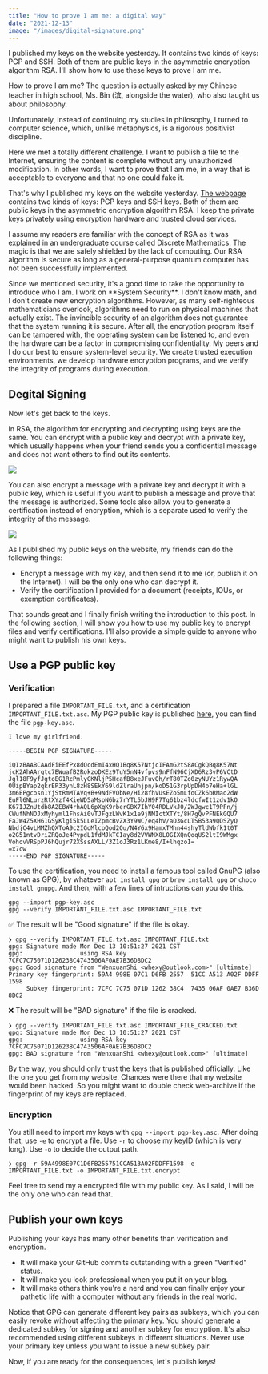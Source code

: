```yaml
---
title: "How to prove I am me: a digital way"
date: "2021-12-13"
image: "/images/digital-signature.png"
---
```


I published my keys on the website yesterday. It contains two kinds of keys: PGP and SSH. Both of them are public keys in the asymmetric encryption algorithm RSA. I'll show how to use these keys to prove I am me.

<!-- more -->

How to prove I am me? The question is actually asked by my Chinese teacher in high school, Ms. Bin (滨, alongside the water), who also taught us about philosophy. 

<Dialog>
You may have heard about Descartes' basic axiom "Cogito ergo sum" (I think, therefore I am), which I believe is the best answer. 
</Dialog>

Unfortunately, instead of continuing my studies in philosophy, I turned to computer science, which, unlike metaphysics, is a rigorous positivist discipline.

Here we met a totally different challenge. I want to publish a file to the Internet, ensuring the content is complete without any unauthorized modification. In other words, I want to prove that I am me, in a way that is acceptable to everyone and that no one could fake it.

That's why I published my keys on the website yesterday. [The webpage](https://www.whexy.com/keys) contains two kinds of keys: PGP keys and SSH keys. Both of them are public keys in the asymmetric encryption algorithm RSA. I keep the private keys privately using encryption hardware and trusted cloud services.

I assume my readers are familiar with the concept of RSA as it was explained in an undergraduate course called Discrete Mathematics. The magic is that we are safely shielded by the lack of computing. Our RSA algorithm is secure as long as a general-purpose quantum computer has not been successfully implemented.

<Callout title="👨🏻‍💻 I am Iron Man, not Jarvis">
Since we mentioned security, it's a good time to take the opportunity to introduce who I am. I work on **System Security**. I don't know math, and I don't create new encryption algorithms. However, as many self-righteous mathematicians overlook, algorithms need to run on physical machines that actually exist. The invincible security of an algorithm does not guarantee that the system running it is secure. After all, the encryption program itself can be tampered with, the operating system can be listened to, and even the hardware can be a factor in compromising confidentiality. My peers and I do our best to ensure system-level security. We create trusted execution environments, we develop hardware encryption programs, and we verify the integrity of programs during execution.
</Callout>

## Degital Signing

Now let's get back to the keys.

In RSA, the algorithm for encrypting and decrypting using keys are the same. You can encrypt with a public key and decrypt with a private key, which usually happens when your friend sends you a confidential message and does not want others to find out its contents.

![](/images/keys001.png)

You can also encrypt a message with a private key and decrypt it with a public key, which is useful if you want to publish a message and prove that the message is authorized. Some tools also allow you to generate a certification instead of encryption, which is a separate used to verify the integrity of the message.

![](/images/keys002.png)

As I published my public keys on the website, my friends can do the following things:

- Encrypt a message with my key, and then send it to me (or, publish it on the Internet). I will be the only one who can decrypt it.
- Verify the certification I provided for a document (receipts, IOUs, or exemption certificates).

That sounds great and I finally finish writing the introduction to this post. In the following section, I will show you how to use my public key to encrypt files and verify certifications. I'll also provide a simple guide to anyone who might want to publish his own keys.

## Use a PGP public key

### Verification

I prepared a file `IMPORTANT_FILE.txt`, and a certification `IMPORTANT_FILE.txt.asc`. My PGP public key is published [here](https://www.whexy.com/keys), you can find the file `pgp-key.asc`.

```plain filename=IMPORTANT_FILE.txt
I love my girlfriend.
```

```plain filename=IMPORTANT_FILE.txt.asc
-----BEGIN PGP SIGNATURE-----

iQIzBAABCAAdFiEEfPx8dQcdEmI4xHQ1Bq8K57NtjcIFAmG2tS8ACgkQBq8K57Nt
jcK2AhAArqtc7EWuafB2RokzoDKEz9TuY5nN4vfpvs9nFfN96CjXD6Rz3vP6VCtD
Jgl18F9yfJgtoEG1RcPmlyGKNljP5HcafB8xeJFuvOh/rT80TZo0zyNUYz1RywQA
OUipBYap2qkrEP33ynL8zH8SEkY69ldZlraUnjpn/koD51G3rpUpDH4b7eHa+lGL
3m6EPgcosn1YjStRmMTAVq+B+9NdFVObNe/Hi28fhVUsEZo5mLfoCZk6bRMao2dW
EuFl6NLurzRtXYzf4KieWD5aMsoN6bz7rYTL5bJH9F7Tg61bz4ldcfwIt1zdv1kO
K67IJZnUtdb8A2EBW4rhAQL6pXqK9rberGBX7IhY04RDLVkJ0/2WJgwc1T9PFn/j
CWufNhNOJxMyhyml1FhsAi0vTJFgzLWvK1x1e9jNMIctXTYt/8H7gQvPFNEkGQU7
FaJW4Z5XH61GSyKlgi5k5LLeIZpmcBvZX3Y9WC/eq4hV/aO3GcLTSB53a9QDSZyQ
NbdjC4vLMMZhQXToA9c2IGoMlcoQod2Ou/N4Y6x9HamxTMhn44shyTldWbfk1t0T
o2G51ntvDriZRQoJe4PypdL1fdMJkTCIay8d2VVWNX8LOGIXQnQoqUS2ltI9WMgx
VohovVRSpPJ6hQujr72XSssAXLL/3Z1oJ3Rz1LKme8/I+lhqzoI=
=x7cw
-----END PGP SIGNATURE-----

```

To use the certification, you need to install a famous tool called GnuPG (also known as GPG), by whatever `apt install gpg` or `brew install gpg` or `choco install gnupg`. And then, with a few lines of intructions can you do this.

```shell
gpg --import pgp-key.asc
gpg --verify IMPORTANT_FILE.txt.asc IMPORTANT_FILE.txt
```

✅ The result will be "Good signature" if the file is okay.

```
❯ gpg --verify IMPORTANT_FILE.txt.asc IMPORTANT_FILE.txt
gpg: Signature made Mon Dec 13 10:51:27 2021 CST
gpg:                using RSA key 7CFC7C75071D126238C4743506AF0AE7B36D8DC2
gpg: Good signature from "WenxuanShi <whexy@outlook.com>" [ultimate]
Primary key fingerprint: 59A4 998E 07C1 D6FB 2557  51CC A513 A02F DDFF 1598
     Subkey fingerprint: 7CFC 7C75 071D 1262 38C4  7435 06AF 0AE7 B36D 8DC2
```

❌ The result will be "BAD signature" if the file is cracked.

```
❯ gpg --verify IMPORTANT_FILE.txt.asc IMPORTANT_FILE_CRACKED.txt
gpg: Signature made Mon Dec 13 10:51:27 2021 CST
gpg:                using RSA key 7CFC7C75071D126238C4743506AF0AE7B36D8DC2
gpg: BAD signature from "WenxuanShi <whexy@outlook.com>" [ultimate]
```

By the way, you should only trust the keys that is published officially. Like the one you get from my website. Chances were there that my website would been hacked. So you might want to double check web-archive if the fingerprint of my keys are replaced.

### Encryption

You still need to import my keys with `gpg --import pgp-key.asc`. After doing that, use `-e` to encrypt a file. Use `-r` to choose my keyID (which is very long). Use `-o` to decide the output path.

```shell
❯ gpg -r 59A4998E07C1D6FB255751CCA513A02FDDFF1598 -e IMPORTANT_FILE.txt -o IMPORTANT_FILE.txt.encrypt
```

Feel free to send my a encrypted file with my public key. As I said, I will be the only one who can read that.

## Publish your own keys

Publishing your keys has many other benefits than verification and encryption.

- It will make your GitHub commits outstanding with a green "Verified" status.
- It will make you look professional when you put it on your blog.
- It will make others think you're a nerd and you can finally enjoy your pathetic life with a computer without any friends in the real world.

Notice that GPG can generate different key pairs as subkeys, which you can easily revoke without affecting the primary key. You should generate a dedicated subkey for signing and another subkey for encryption. It's also recommended using different subkeys in different situations. Never use your primary key unless you want to issue a new subkey pair.

Now, if you are ready for the consequences, let's publish keys!
